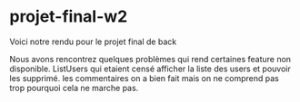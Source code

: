 # projet-final-w2

Voici notre rendu pour le projet final de back 

Nous avons rencontrez quelques problèmes qui rend certaines feature non disponible.
ListUsers qui etaient censé afficher la liste des users et pouvoir les supprimé.
les commentaires on a bien fait mais on ne comprend pas trop pourquoi cela ne marche pas.
